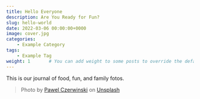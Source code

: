 ```yaml
---
title: Hello Everyone
description: Are You Ready for Fun? 
slug: hello-world
date: 2022-03-06 00:00:00+0000
image: cover.jpg
categories:
    - Example Category
tags:
    - Example Tag
weight: 1       # You can add weight to some posts to override the default sorting (date descending)
---
```


This is our journal of food, fun, and family fotos. 

> Photo by [Pawel Czerwinski](https://unsplash.com/@pawel_czerwinski) on [Unsplash](https://unsplash.com/)
